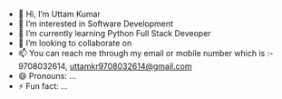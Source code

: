 - 👋 Hi, I’m Uttam Kumar
- 👀 I’m interested in Software Development
- 🌱 I’m currently learning Python Full Stack Deveoper
- 💞️ I’m looking to collaborate on 
- 📫 You can reach me through my email or mobile number which is :- 9708032614, uttamkr9708032614@gmail.com
- 😄 Pronouns: ...
- ⚡ Fun fact: ...

<!---
u2020113/u2020113 is a ✨ special ✨ repository because its `README.md` (this file) appears on your GitHub profile.
You can click the Preview link to take a look at your changes.
--->

